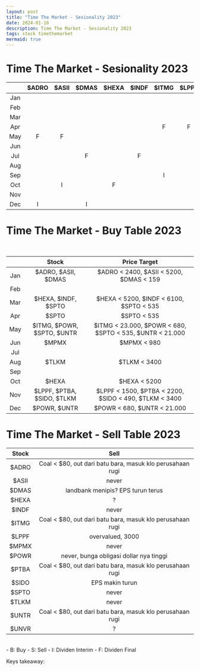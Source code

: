 ```yaml
---
layout: post
title: "Time The Market - Sesionality 2023"
date: 2024-01-16
description: Time The Market - Sesionality 2023
tags: stock timethemarket
mermaid: true
---
```


# Time The Market - Sesionality 2023

|  | $ADRO | $ASII | $DMAS | $HEXA | $INDF | $ITMG | $LPPF | $MPMX | $POWR | $PTBA | $SIDO | $SPTO | $TLKM | $UNTR | $UNVR | Total |
|:-:|:-:|:-:|:-:|:-:|:-:|:-:|:-:|:-:|:-:|:-:|:-:|:-:|:-:|:-:|:-:|:-:|
| Jan | | | | | | | | | | | | | | | | |
| Feb | | | | | | | | | | | | | | | | |
| Mar | | | | | | | | | | | | | | | | |
| Apr | | | | | | <span class="dividen">F</span>|  <span class="dividen">F</span> | | | | <span class="dividen">F</span> | | |<span class="dividen">F</span> | | 4 |
| May | <span class="dividen">F</span> | <span class="dividen">F</span> | | | | | | | | | | | | | | 2 |
| Jun | | | | |  | | | <span class="dividen">F</span> | <span class="dividen">F</span> | <span class="dividen">F</span> | | <span class="dividen">F</span> | <span class="dividen">F</span>| | | 5 |
| Jul | | | <span class="dividen">F</span> |  | <span class="dividen">F</span> | | | | | | | | | | <span class="dividen">F</span> | 3 |
| Aug | | | | | | | | | | | | | | | |
| Sep | | | | | | <span class="dividen">I</span> | | | | | | | | | | 1 |
| Oct | | <span class="dividen">I</span> |  |<span class="dividen">F</span> | | | | | | |<span class="dividen">I</span> | | |<span class="dividen">I</span> | | 4 |
| Nov | | | | | | | | | | | | <span class="dividen">I</span> | | | | 1 |
| Dec | <span class="dividen">I</span>  | | <span class="dividen">I</span> | | | | | | <span class="dividen">I</span>| | | | | | <span class="dividen">I</span> | 4 | 

# Time The Market - Buy Table 2023
<br />

| | Stock | Price Target |
|:-:|:-:|:-:|
| Jan | $ADRO, $ASII, $DMAS | $ADRO < 2400, $ASII < 5200, $DMAS < 159 |
| Feb | | |
| Mar | $HEXA, $INDF, $SPTO | $HEXA < 5200, $INDF < 6100, $SPTO < 535 |
| Apr | $SPTO | $SPTO < 535 |
| May | $ITMG, $POWR, $SPTO, $UNTR | $ITMG < 23.000, $POWR < 680, $SPTO < 535, $UNTR < 21.000 |
| Jun | $MPMX | $MPMX < 980|
| Jul | | |
| Aug | $TLKM | $TLKM < 3400|
| Sep | | |
| Oct | $HEXA | $HEXA < 5200|
| Nov | $LPPF, $PTBA, $SIDO, $TLKM | $LPPF < 1500, $PTBA < 2200, $SIDO < 490, $TLKM < 3400  |
| Dec | $POWR, $UNTR | $POWR < 680, $UNTR < 21.000|


# Time The Market - Sell Table 2023


| Stock | Sell |
|:-:|:-:|
| $ADRO | Coal < $80, out dari batu bara, masuk klo perusahaan rugi | 
| $ASII | never | 
| $DMAS | landbank menipis? EPS turun terus | 
| $HEXA | ? | 
| $INDF | never | 
| $ITMG | Coal < $80, out dari batu bara, masuk klo perusahaan rugi |
| $LPPF | overvalued, 3000 | 
| $MPMX | never | 
| $POWR | never, bunga obligasi dollar nya tinggi | 
| $PTBA | Coal < $80, out dari batu bara, masuk klo perusahaan rugi |
| $SIDO | EPS makin turun | 
| $SPTO | never | 
| $TLKM | never | 
| $UNTR | Coal < $80, out dari batu bara, masuk klo perusahaan rugi | 
| $UNVR | ? | 



<br />
- <span class="buy">B</span>: Buy
- <span class="sell">S</span>: Sell
- <span class="dividen">I</span>: Dividen Interim
- <span class="dividen">F</span>: Dividen Final

Keys takeaway: